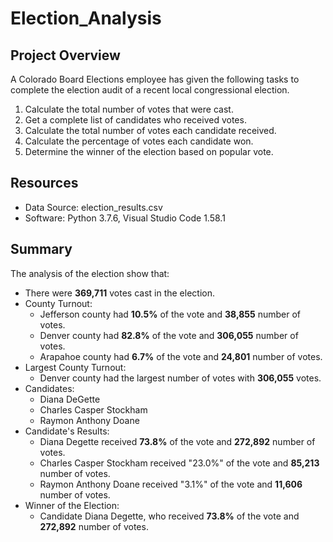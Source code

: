 # Election_Analysis

## Project Overview
A Colorado Board Elections employee has given the following tasks to complete the election audit of a recent local congressional election.

1. Calculate the total number of votes that were cast.
2. Get a complete list of candidates who received votes.
3. Calculate the total number of votes each candidate received.
4. Calculate the percentage of votes each candidate won.
5. Determine the winner of the election based on popular vote.

## Resources
- Data Source: election_results.csv
- Software: Python 3.7.6, Visual Studio Code 1.58.1

## Summary
The analysis of the election show that:
- There were **369,711** votes cast in the election.
- County Turnout:
  - Jefferson county had **10.5%** of the vote and **38,855** number of votes.
  - Denver county had **82.8%** of the vote and **306,055** number of votes.
  - Arapahoe county had **6.7%** of the vote and **24,801** number of votes.
- Largest County Turnout:
  - Denver county had the largest number of votes with **306,055** votes.
- Candidates:
  - Diana DeGette
  - Charles Casper Stockham
  - Raymon Anthony Doane
- Candidate's Results:
  - Diana Degette received **73.8%** of the vote and **272,892** number of votes.
  - Charles Casper Stockham received "23.0%" of the vote and **85,213** number of votes.
  - Raymon Anthony Doane received "3.1%" of the vote and **11,606** number of votes.
- Winner of the Election:
  - Candidate Diana Degette, who received **73.8%** of the vote and **272,892** number of votes.
